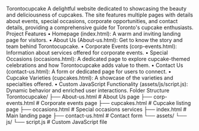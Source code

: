 Torontocupcake
A delightful website dedicated to showcasing the beauty and deliciousness of cupcakes. The site features multiple pages with details about events, special occasions, corporate opportunities, and contact details, providing a comprehensive guide for Toronto's cupcake enthusiasts.
Project Features
•	Homepage (index.html): A warm and inviting landing page for visitors.
•	About Us (About-us.html): Get to know the story and team behind Torontocupcake.
•	Corporate Events (corp-events.html): Information about services offered for corporate events.
•	Special Occasions (occasions.html): A dedicated page to explore cupcake-themed celebrations and how Torontocupcake adds value to them.
•	Contact Us (contact-us.html): A form or dedicated page for users to connect.
•	Cupcake Varieties (cupcakes.html): A showcase of the varieties and specialties offered.
•	Custom JavaScript Functionality (assets/js/script.js): Dynamic behavior and enriched user interactions.
Folder Structure
Torontocupcake/
├── About-us.html         # About Us page
├── corp-events.html      # Corporate events page
├── cupcakes.html         # Cupcake listing page
├── occasions.html        # Special occasions services
├── index.html            # Main landing page
├── contact-us.html       # Contact form
└── assets/
    └── js/
        └── script.js     # Custom JavaScript file
